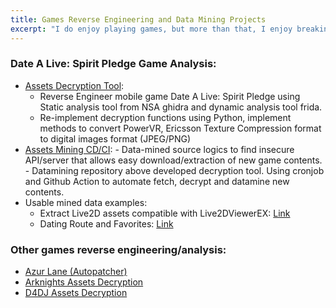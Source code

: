```yaml
---
title: Games Reverse Engineering and Data Mining Projects
excerpt: "I do enjoy playing games, but more than that, I enjoy breaking down the code, reverse engineering and data mining games."
---
```


### Date A Live: Spirit Pledge Game Analysis:

- [Assets Decryption Tool](https://github.com/n0k0m3/DALSP-Assets-Decryption-tool):
  - Reverse Engineer mobile game Date A Live: Spirit Pledge using Static analysis tool from NSA ghidra and dynamic analysis tool frida.
  - Re-implement decryption functions using Python, implement methods to convert PowerVR, Ericsson Texture Compression format to digital images format (JPEG/PNG)
- [Assets Mining CD/CI](https://github.com/n0k0m3/DateALiveData): - Data-mined source logics to find insecure API/server that allows easy download/extraction of new game contents. - Datamining repository above developed decryption tool. Using cronjob
  and Github Action to automate fetch, decrypt and datamine new contents.
- Usable mined data examples:
  - Extract Live2D assets compatible with Live2DViewerEX: [Link](https://github.com/n0k0m3/DALSP-Live2D)
  - Dating Route and Favorites: [Link](https://github.com/n0k0m3/DALSP-Dating-Routes-Dump)

### Other games reverse engineering/analysis:

- [Azur Lane (Autopatcher)](https://github.com/n0k0m3/Azur-Lane-Scripts-Autopatcher)
- [Arknights Assets Decryption](https://github.com/n0k0m3/Arknights-Lua-Decrypter)
- [D4DJ Assets Decryption](https://github.com/n0k0m3/D4DJ)

